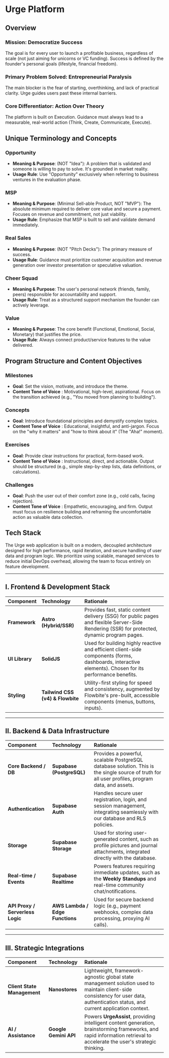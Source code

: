 # Urge Platform
## Overview
### Mission: Democratize Success
The goal is for every user to launch a profitable business, regardless of scale (not just aiming for unicorns or VC funding). Success is defined by the founder's personal goals (lifestyle, financial freedom).

### Primary Problem Solved: Entrepreneurial Paralysis
The main blocker is the fear of starting, overthinking, and lack of practical clarity. Urge guides users past these internal barriers.

### Core Differentiator: Action Over Theory
The platform is built on Execution. Guidance must always lead to a measurable, real-world action (Think, Create, Communicate, Execute).

## Unique Terminology and Concepts
### Opportunity
- **Meaning & Purpose**: (NOT "Idea"): A problem that is validated and someone is willing to pay to solve. It's grounded in market reality.
- **Usage Rule**: Use "Opportunity" exclusively when referring to business ventures in the evaluation phase.

### MSP
- **Meaning & Purpose**: (Minimal Sell-able Product, NOT "MVP"): The absolute minimum required to deliver core value and secure a payment. Focuses on revenue and commitment, not just viability.
- **Usage Rule**: Emphasize that MSP is built to sell and validate demand immediately.

### Real Sales
- **Meaning & Purpose**: (NOT "Pitch Decks"): The primary measure of success.
- **Usage Rule**: Guidance must prioritize customer acquisition and revenue generation over investor presentation or speculative valuation.

### Cheer Squad
- **Meaning & Purpose**: The user's personal network (friends, family, peers) responsible for accountability and support.
- **Usage Rule**: Treat as a structured support mechanism the founder can actively leverage.

### Value
- **Meaning & Purpose**: The core benefit (Functional, Emotional, Social, Monetary) that justifies the price.
- **Usage Rule**: Always connect product/service features to the value delivered.

## Program Structure and Content Objectives

### Milestones
- **Goal**: Set the vision, motivate, and introduce the theme.
- **Content Tone of Voice** : Motivational, high-level, aspirational. Focus on the transition achieved (e.g., "You moved from planning to building").

### Concepts
- **Goal**: Introduce foundational principles and demystify complex topics.
- **Content Tone of Voice** : Educational, insightful, and anti-jargon. Focus on the "why it matters" and "how to think about it" (The "Aha!" moment).

### Exercises
- **Goal**: Provide clear instructions for practical, form-based work.
- **Content Tone of Voice** : Instructional, direct, and actionable. Output should be structured (e.g., simple step-by-step lists, data definitions, or calculations).

### Challenges
- **Goal**: Push the user out of their comfort zone (e.g., cold calls, facing rejection).
- **Content Tone of Voice** : Empathetic, encouraging, and firm. Output must focus on resilience building and reframing the uncomfortable action as valuable data collection.

## Tech Stack 
The Urge web application is built on a modern, decoupled architecture designed for high performance, rapid iteration, and secure handling of user data and program logic. We prioritize using scalable, managed services to reduce initial DevOps overhead, allowing the team to focus entirely on feature development.

---

## I. Frontend & Development Stack

| Component | Technology | Rationale |
| :--- | :--- | :--- |
| **Framework** | **Astro (Hybrid/SSR)** | Provides fast, static content delivery (SSG) for public pages and flexible Server-Side Rendering (SSR) for protected, dynamic program pages. |
| **UI Library** | **SolidJS** | Used for building highly reactive and efficient client-side components (forms, dashboards, interactive elements). Chosen for its performance benefits. |
| **Styling** | **Tailwind CSS (v4) & Flowbite** | Utility-first styling for speed and consistency, augmented by Flowbite's pre-built, accessible components (menus, buttons, inputs). |

---

## II. Backend & Data Infrastructure

| Component | Technology | Rationale |
| :--- | :--- | :--- |
| **Core Backend / DB** | **Supabase (PostgreSQL)** | Provides a powerful, scalable PostgreSQL database solution. This is the single source of truth for all user profiles, program data, and assets. |
| **Authentication** | **Supabase Auth** | Handles secure user registration, login, and session management, integrating seamlessly with our database and RLS policies. |
| **Storage** | **Supabase Storage** | Used for storing user-generated content, such as profile pictures and journal attachments, integrated directly with the database. |
| **Real-time / Events** | **Supabase Realtime** | Powers features requiring immediate updates, such as the **Weekly Standups** and real-time community chat/notifications. |
| **API Proxy / Serverless Logic** | **AWS Lambda / Edge Functions** | Used for secure backend logic (e.g., payment webhooks, complex data processing, proxying AI calls). |

---

## III. Strategic Integrations

| Component | Technology | Rationale |
| :--- | :--- | :--- |
| **Client State Management** | **Nanostores** | Lightweight, framework-agnostic global state management solution used to maintain client-side consistency for user data, authentication status, and current application context. |
| **AI / Assistance** | **Google Gemini API** | Powers **UrgeAssist**, providing intelligent content generation, brainstorming frameworks, and rapid information retrieval to accelerate the user's strategic thinking. |

